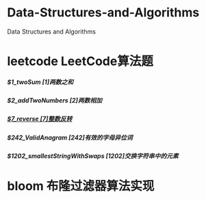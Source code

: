 # Data-Structures-and-Algorithms
Data Structures and Algorithms




# leetcode  LeetCode算法题
##### $1_twoSum                        [1]两数之和
##### $2_addTwoNumbers                 [2]两数相加
##### [$7_reverse                      [7]整数反转](/src/main/java/leetcode/%7_reverse)
##### $242_ValidAnagram              [242]有效的字母异位词
#####  $1202_smallestStringWithSwaps              [1202]交换字符串中的元素







# bloom 布隆过滤器算法实现 